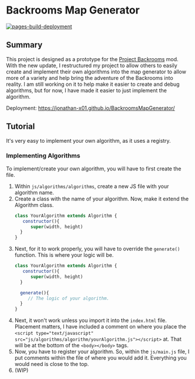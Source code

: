 # Backrooms Map Generator
[![pages-build-deployment](https://github.com/jonathan-x01/BackroomsMapGenerator/actions/workflows/pages/pages-build-deployment/badge.svg)](https://github.com/jonathan-x01/BackroomsMapGenerator/actions/workflows/pages/pages-build-deployment)

## Summary
This project is designed as a prototype for the [Project Backrooms](https://github.com/jonathan-x01/project-backroom-1.20.4) mod. With the new update, I restructured my project to allow others to easily create and implement their own algorithms into the map generator to allow more of a variety and help bring the adventure of the Backrooms into reality. I am still working on it to help make it easier to create and debug algorithms, but for now, I have made it easier to just implement the algorithm.

Deployment: https://jonathan-x01.github.io/BackroomsMapGenerator/

## Tutorial
It's very easy to implement your own algorithm, as it uses a registry.

### Implementing Algorithms
To implement/create your own algorithm, you will have to first create the file. 

1. Within `js/algorithms/algorithms`, create a new JS file with your algorithm name.
2. Create a class with the name of your algorithm. Now, make it extend the Algorithm class.
   ``` javascript
   class YourAlgorithm extends Algorithm {
      constructor(){
         super(width, height)
     }
   }
   ```
3. Next, for it to work properly, you will have to override the `generate()` function. This is where your logic will be.
   ``` javascript
   class YourAlgorithm extends Algorithm {
      constructor(){
         super(width, height)
     }

     generate(){
        // The logic of your algorithm.
     }
   }
   ```
4. Next, it won't work unless you import it into the `index.html` file. Placement matters, I have included a comment on where you place the `<script type="text/javascript" src="js/algorithms/algorithm/yourAlgorithm.js"></script>` at. That will be at the bottom of the `<body></body>` tags.
5. Now, you have to register your algorithm. So, within the `js/main.js` file, I put comments within the file of where you would add it. Everything you would need is close to the top.
6. (WIP)

